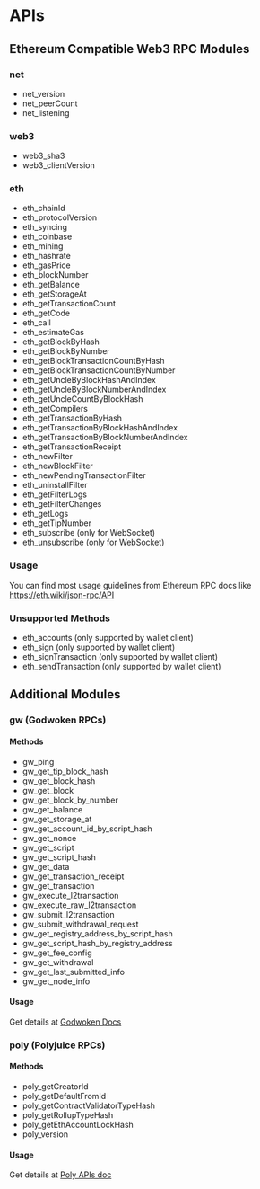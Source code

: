 # APIs

## Ethereum Compatible Web3 RPC Modules

### net

- net_version
- net_peerCount
- net_listening

### web3

- web3_sha3
- web3_clientVersion

### eth

- eth_chainId
- eth_protocolVersion
- eth_syncing
- eth_coinbase
- eth_mining
- eth_hashrate
- eth_gasPrice
- eth_blockNumber
- eth_getBalance
- eth_getStorageAt
- eth_getTransactionCount
- eth_getCode
- eth_call
- eth_estimateGas
- eth_getBlockByHash
- eth_getBlockByNumber
- eth_getBlockTransactionCountByHash
- eth_getBlockTransactionCountByNumber
- eth_getUncleByBlockHashAndIndex
- eth_getUncleByBlockNumberAndIndex
- eth_getUncleCountByBlockHash
- eth_getCompilers
- eth_getTransactionByHash
- eth_getTransactionByBlockHashAndIndex
- eth_getTransactionByBlockNumberAndIndex
- eth_getTransactionReceipt
- eth_newFilter
- eth_newBlockFilter
- eth_newPendingTransactionFilter
- eth_uninstallFilter
- eth_getFilterLogs
- eth_getFilterChanges
- eth_getLogs
- eth_getTipNumber
- eth_subscribe (only for WebSocket)
- eth_unsubscribe (only for WebSocket)

### Usage

You can find most usage guidelines from Ethereum RPC docs like <https://eth.wiki/json-rpc/API>

### Unsupported Methods

- eth_accounts (only supported by wallet client)
- eth_sign (only supported by wallet client)
- eth_signTransaction (only supported by wallet client)
- eth_sendTransaction (only supported by wallet client)

## Additional Modules

### gw (Godwoken RPCs)

#### Methods

- gw_ping
- gw_get_tip_block_hash
- gw_get_block_hash
- gw_get_block
- gw_get_block_by_number
- gw_get_balance
- gw_get_storage_at
- gw_get_account_id_by_script_hash
- gw_get_nonce
- gw_get_script
- gw_get_script_hash
- gw_get_data
- gw_get_transaction_receipt
- gw_get_transaction
- gw_execute_l2transaction
- gw_execute_raw_l2transaction
- gw_submit_l2transaction
- gw_submit_withdrawal_request
- gw_get_registry_address_by_script_hash
- gw_get_script_hash_by_registry_address
- gw_get_fee_config
- gw_get_withdrawal
- gw_get_last_submitted_info
- gw_get_node_info

#### Usage

Get details at [Godwoken Docs](https://github.com/nervosnetwork/godwoken/blob/develop/docs/RPC.md)

### poly (Polyjuice RPCs)

#### Methods

- poly_getCreatorId
- poly_getDefaultFromId
- poly_getContractValidatorTypeHash
- poly_getRollupTypeHash
- poly_getEthAccountLockHash
- poly_version

#### Usage

Get details at [Poly APIs doc](poly-apis.md)
